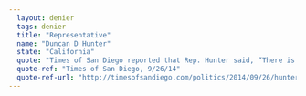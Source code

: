 ```yaml
---
  layout: denier
  tags: denier
  title: "Representative"
  name: "Duncan D Hunter"
  state: "California"
  quote: "Times of San Diego reported that Rep. Hunter said, “There is climate change. Is there human-caused climate change? I don’t buy that.”"
  quote-ref: "Times of San Diego, 9/26/14"
  quote-ref-url: "http://timesofsandiego.com/politics/2014/09/26/hunter-kimber-spar-50th-district-debate/"
---
```

